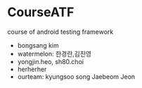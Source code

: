 ﻿CourseATF
=========

course of android testing framework

* bongsang kim
* watermelon: 한경란,김진영
* yongjin.heo, sh80.choi
* herherher
* ourteam: kyungsoo song Jaebeom Jeon

